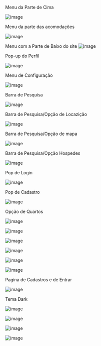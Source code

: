 
Menu da Parte de Cima 



![image](https://github.com/user-attachments/assets/b7820593-649f-464e-95d6-012777fa8d41)



Menu da parte das acomodações 



![image](https://github.com/user-attachments/assets/4d3d57a5-8393-49ed-9aae-8666c37b4f43)

Menu com a Parte de Baixo do site 
![image](https://github.com/user-attachments/assets/985c47e4-0ca6-422c-8514-5f0d3d8582c6)

Pop-up do Perfil 



![image](https://github.com/user-attachments/assets/7d39f2cd-3f56-42eb-ae37-1cd7c5682bfb)

Menu de Configuração 



![image](https://github.com/user-attachments/assets/8a882bb2-841b-4c44-8703-bf71f4f92ae6)


Barra de Pesquisa

![image](https://github.com/user-attachments/assets/c98fe2e8-4491-4b8d-b899-003d577641e8)


Barra de Pesquisa/Opção de Locazição

![image](https://github.com/user-attachments/assets/de90c7c3-c491-4710-9db7-0e6fc4291219)



Barra de Pesquisa/Opção de mapa

![image](https://github.com/user-attachments/assets/e38a2a82-845d-4b71-b146-5d97b34876dd)



Barra de Pesquisa/Opção Hospedes

![image](https://github.com/user-attachments/assets/a79756b0-8e4d-4775-aa29-1a925b2f976e)


Pop de Login

![image](https://github.com/user-attachments/assets/fac96452-daa7-48b0-a5ef-eddcbb9dedbc)


Pop de Cadastro

![image](https://github.com/user-attachments/assets/fb7908fa-c3bd-4e4a-bc34-e1262cfc3942)



Opção de Quartos

![image](https://github.com/user-attachments/assets/0d3d3b58-e426-4529-a12e-1efe6b7372a2)



![image](https://github.com/user-attachments/assets/66254641-3b25-4323-b671-b821cf68c4f4)



![image](https://github.com/user-attachments/assets/720dde5a-0340-4a8f-8057-80d1e5895f3f)




![image](https://github.com/user-attachments/assets/77732096-49db-43b6-ad0f-40f36f0fba04)


![image](https://github.com/user-attachments/assets/7376fd3e-e30f-4d93-bb3a-374bdda2f8d5)


![image](https://github.com/user-attachments/assets/2ea5ee05-70d5-444f-9273-7856098e3e04)


Pagina de Cadastros e de Entrar

![image](https://github.com/user-attachments/assets/a324d697-33ff-4e83-921c-c5e440efd0e7)


Tema Dark



![image](https://github.com/user-attachments/assets/e3b61698-a00c-4337-8d71-2589fc8a8b24)


![image](https://github.com/user-attachments/assets/eae6f6cb-91fd-497d-9fa0-64b03bd575ae)


![image](https://github.com/user-attachments/assets/04b5a837-9583-4c38-8829-e58e83b09cfc)



![image](https://github.com/user-attachments/assets/fb419a8c-6db0-4e5d-85dd-e3c78ce9ddfb)















